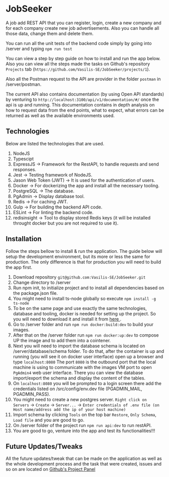 # JobSeeker

<p>
    A job add REST API that you can register, login, create a new company and for each company create new 
    job advertisements. Also you can handle all those data, change them and delete them.
</p>

<p>
    You can run all the unit tests of the backend code simply by going into
    /server and typing <code>npm run test</code>
</p>

<p>
    You can view a step by step guide on how to install and run the app
    below. Also you can view all the steps made the tasks on Github's 
    repository <code>Projects</code> tab (<code>https://github.com/Vasilis-SE/JobSeeker/projects/1</code>).
</p>

<p>
    Also all the Postman request to the API are provider in the folder <code>postman</code> in /server/postman.
</p>

<p>
    The current API also contains documentation (by using Open API standards) by venturing to 
    <code>http://localhost:3100/api/v1/documentation/#/</code> once the api is up and running.
    This documentation contains in depth analysis on how to request data from the end points, 
    what to expect, what errors can be returned as well as the available environments used.
</p>

## Technologies 

<p>
    Below are listed the technologies that are used.
</p>

<ol>
    <li> NodeJS </li>
    <li> Typescipt </li>
    <li> ExpressJS -> Framework for the RestAPI, to handle requests and send responses. </li>
    <li> Jest -> Testing framework of NodeJS. </li>
    <li> Jason Web Token (JWT) -> It is used for the authentication of users. </li>
    <li> Docker -> For dockerizing the app and install all the necessary tooling. </li>
    <li> PostgreSQL -> The database. </li>
    <li> PgAdmin -> Display database tool. </li>
    <li> Redis -> For caching JWT. </li>
    <li> Gulp -> For building the backend API code. </li>
    <li> ESLint -> For linting the backend code. </li>
    <li> redisinsight -> Tool to display stored Redis keys (it will be installed throught docker but you are not required to use it). </li>
</ol>

## Installation 

<p>
    Follow the steps bellow to install & run the application. The guide below will setup the 
    development environment, but its more or less the same for production. The only difference
    is that for production you will need to build the app first.
</p>

<ol>
    <li> Download repository <code>git@github.com:Vasilis-SE/JobSeeker.git</code> </li>
    <li> Change directory to /server </li>
    <li> 
        Run npm init, to initialize project and to install all dependencies 
        based on the package.json file.
    </li>
    <li> 
        You might need to install ts-node globally so execute 
        <code>npm install -g ts-node</code> 
    </li>
    <li> 
        To be on the same page and use exactly the same technologies, 
        database and tooling, docker is needed for setting up the project. 
        So you will need to download it and install it from 
        <a href="https://docs.docker.com/get-docker/"> here </a>.
    </li>
    <li> 
        Go to /server folder and run <code>npm run docker:build:dev</code> 
        to build your images.
    </li>
    <li> 
        After that on the /server folder run <code>npm run docker:up:dev</code> 
        to compose UP the image and to add them into a cointener.
    </li>
    <li> 
        Next you will need to import the database schema is located on 
        /server/database/schema folder. To do that, after the container is up and running
        (you will see it on docker user interface) open up a browser and type
        <code>localhost:8080</code> The port <code>8080</code> is the outbound
        port that the local machine is using to communicate with the images VM port
        to open <code>PgAdmin4</code> web user interface. There you can view the 
        database import/export the schema and display the content of the tables.
    </li>
    <li> 
        On <code>localhost:8080</code> you will be prompted to a login screen there 
        add the credentials listed on /src/config/env.dev file (PGADMIN_MAIL, PGADMIN_PASS).
    </li>
    <li> 
        You might need to create a new postgres server. <code>Right click on Servers</code>
        -> <code>Create</code> -> <code>Server...</code> -> 
        <code>Enter credentials of .env file (on Host name/address add the ip of your host machine)</code>
    </li>
    <li> 
        Import schema by clicking <code>Tools</code> on the top bar <code>Restore</code>,
        <code>Only Schema</code>, <code>Load file</code> and you are good to go.
    </li>
    <li> 
        On /server folder of the project run <code>npm run api:dev</code> to run restAPI.
    </li>
    <li> 
        You are good to go, venture into the app and test its functionalities!!!
    </li>
</ol>

## Future Updates/Tweaks

<p>
    All the future updates/tweak that can be made on the application as well as the whole
    development process and the task that were created, issues and so on are located on
    <a href="https://github.com/Vasilis-SE/JobSeeker/projects/1" target="_blank"> Github's Project Panel </a>
</p>

